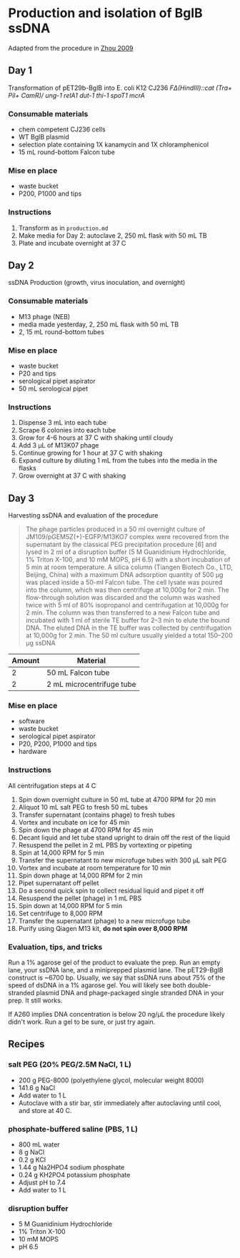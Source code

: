 # Production and isolation of BglB ssDNA

Adapted from the procedure in [Zhou 2009](http://www.ncbi.nlm.nih.gov/pmc/articles/PMC2692612/)

## Day 1

Transformation of pET29b-BglB into E. coli K12 CJ236 *FΔ(HindIII)::cat (Tra+ Pil+ CamR)/ ung-1 relA1 dut-1 thi-1 spoT1 mcrA*

### Consumable materials

+ chem competent CJ236 cells
+ WT BglB plasmid
+ selection plate containing 1X kanamycin and 1X chloramphenicol
+ 15 mL round-bottom Falcon tube

### Mise en place

+ waste bucket
+ P200, P1000 and tips

### Instructions

1. Transform as in `production.md`
2. Make media for Day 2: autoclave 2, 250 mL flask with 50 mL TB
3. Plate and incubate overnight at 37 C

## Day 2

ssDNA Production (growth, virus inoculation, and overnight)

### Consumable materials

+ M13 phage (NEB)
+ media made yesterday, 2, 250 mL flask with 50 mL TB
+ 2, 15 mL round-bottom tubes

### Mise en place

+ waste bucket
+ P20 and tips
+ serological pipet aspirator
+ 50 mL serological pipet

### Instructions

1. Dispense 3 mL into each tube
1. Scrape 6 colonies into each tube
2. Grow for 4-6 hours at 37 C with shaking until cloudy
3. Add 3 µL of M13K07 phage
4. Continue growing for 1 hour at 37 C with shaking
5. Expand culture by diluting 1 mL from the tubes into the media in the flasks
6. Grow overnight at 37 C with shaking

## Day 3

Harvesting ssDNA and evaluation of the procedure

> The phage particles produced in a 50 ml overnight culture of JM109/pGEM5Z(+)-EGFP/M13KO7 complex were recovered from the supernatant by the classical PEG precipitation procedure [6] and lysed in 2 ml of a disruption buffer (5 M Guanidinium Hydrochloride, 1% Triton X-100, and 10 mM MOPS, pH 6.5) with a short incubation of 5 min at room temperature. A silica column (Tiangen Biotech Co., LTD, Beijing, China) with a maximum DNA adsorption quantity of 500 μg was placed inside a 50-ml Falcon tube. The cell lysate was poured into the column, which was then centrifuge at 10,000g for 2 min. The flow-through solution was discarded and the column was washed twice with 5 ml of 80% isopropanol and centrifugation at 10,000g for 2 min. The column was then transferred to a new Falcon tube and incubated with 1 ml of sterile TE buffer for 2–3 min to elute the bound DNA. The eluted DNA in the TE buffer was collected by centrifugation at 10,000g for 2 min. The 50 ml culture usually yielded a total 150–200 μg ssDNA

Amount | Material
-------|---------------------------------------
2      | 50 mL Falcon tube
2      | 2 mL microcentrifuge tube

### Mise en place

+ software
+ waste bucket
+ serological pipet aspirator
+ P20, P200, P1000 and tips
+ hardware

### Instructions

All centrifugation steps at 4 C

1. Spin down overnight culture in 50 mL tube at 4700 RPM for 20 min
2. Aliquot 10 mL salt PEG to fresh 50 mL tubes
2. Transfer supernatant (contains phage) to fresh tubes
3. Vortex and incubate on ice for 45 min
4. Spin down the phage at 4700 RPM for 45 min
5. Decant liquid and let tube stand upright to drain off the rest of the liquid
6. Resuspend the pellet in 2 mL PBS by vortexting or pipeting
7. Spin at 14,000 RPM for 5 min
8. Transfer the supernatant to new microfuge tubes with 300 µL salt PEG
9. Vortex and incubate at room temperature for 10 min
10. Spin down phage at 14,000 RPM for 2 min
11. Pipet supernatant off pellet
12. Do a second quick spin to collect residual liquid and pipet it off
12. Resuspend the pellet (phage) in 1 mL PBS
13. Spin down at 14,000 RPM for 5 min
14. Set centrifuge to 8,000 RPM  
14. Transfer the supernatant (phage) to a new microfuge tube
15. Purify using Qiagen M13 kit, **do not spin over 8,000 RPM**

### Evaluation, tips, and tricks

Run a 1% agarose gel of the product to evaluate the prep. Run an empty lane, your ssDNA lane, and a miniprepped plasmid lane. The pET29-BglB construct is ~6700 bp. Usually, we say that ssDNA runs about 75% of the speed of dsDNA in a 1% agarose gel. You will likely see both double-stranded plasmid DNA and phage-packaged single stranded DNA in your prep. It still works.

If A260 implies DNA concentration is below 20 ng/µL the procedure likely didn't work. Run a gel to be sure, or just try again.

## Recipes

### salt PEG (20% PEG/2.5M NaCl, 1 L)

+ 200 g PEG-8000 (polyethylene glycol, molecular weight 8000)
+ 141.6 g NaCl
+ Add water to 1 L
+ Autoclave with a stir bar, stir immediately after autoclaving until cool, and store at 40 C.

### phosphate-buffered saline (PBS, 1 L)

+ 800 mL water
+ 8 g NaCl
+ 0.2 g KCl
+ 1.44 g Na2HPO4 sodium phosphate
+ 0.24 g KH2PO4 potassium phosphate
+ Adjust pH to 7.4
+ Add water to 1 L

### disruption buffer

+ 5 M Guanidinium Hydrochloride
+ 1% Triton X-100
+ 10 mM MOPS
+ pH 6.5
